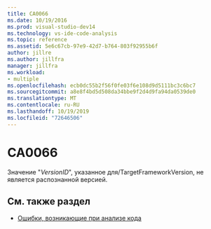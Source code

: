 ```yaml
---
title: CA0066
ms.date: 10/19/2016
ms.prod: visual-studio-dev14
ms.technology: vs-ide-code-analysis
ms.topic: reference
ms.assetid: 5e6c67cb-97e9-42d7-b764-803f92955b6f
author: jillre
ms.author: jillfra
manager: jillfra
ms.workload:
- multiple
ms.openlocfilehash: ecb0dc55b2f56f0fe03f6e108d9d5111bc3c6bc7
ms.sourcegitcommit: a8e8f4bd5d508da34bbe9f2d4d9fa94da0539de0
ms.translationtype: MT
ms.contentlocale: ru-RU
ms.lasthandoff: 10/19/2019
ms.locfileid: "72646506"
---
```

# <a name="ca0066"></a>CA0066

Значение "*VersionID*", указанное для/TargetFrameworkVersion, не является распознанной версией.

## <a name="see-also"></a>См. также раздел

- [Ошибки, возникающие при анализе кода](../code-quality/code-analysis-application-errors.md)